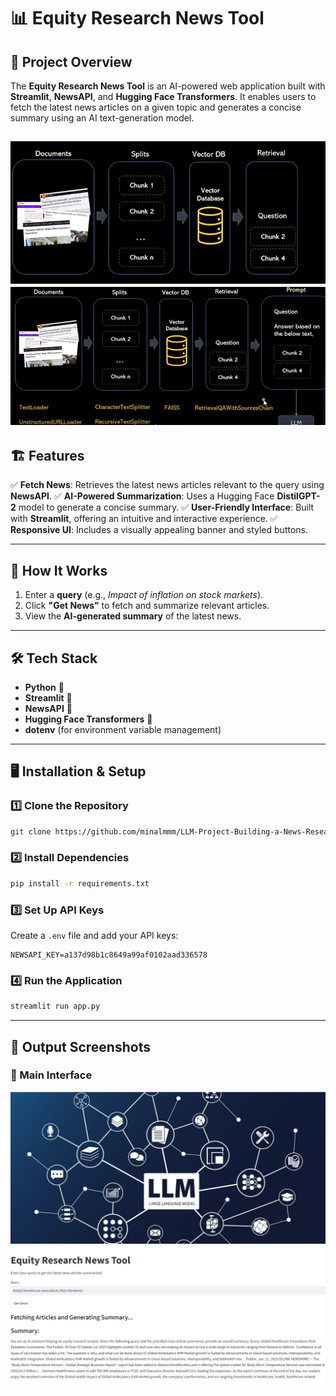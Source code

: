 # 📊 Equity Research News Tool

## 🚀 Project Overview
The **Equity Research News Tool** is an AI-powered web application built with **Streamlit**, **NewsAPI**, and **Hugging Face Transformers**. It enables users to fetch the latest news articles on a given topic and generates a concise summary using an AI text-generation model.

![Architecture](https://github.com/minalmmm/LLM-Project-Building-a-News-Research-Tool/blob/main/images/img4.png)
![Architecture](https://github.com/minalmmm/LLM-Project-Building-a-News-Research-Tool/blob/main/images/img5.png)
---

## 🏗️ Features
✅ **Fetch News**: Retrieves the latest news articles relevant to the query using **NewsAPI**.
✅ **AI-Powered Summarization**: Uses a Hugging Face **DistilGPT-2** model to generate a concise summary.
✅ **User-Friendly Interface**: Built with **Streamlit**, offering an intuitive and interactive experience.
✅ **Responsive UI**: Includes a visually appealing banner and styled buttons.

---

## 📜 How It Works
1. Enter a **query** (e.g., *Impact of inflation on stock markets*).
2. Click **"Get News"** to fetch and summarize relevant articles.
3. View the **AI-generated summary** of the latest news.

---

## 🛠️ Tech Stack
- **Python** 🐍
- **Streamlit** 🎨
- **NewsAPI** 📰
- **Hugging Face Transformers** 🤗
- **dotenv** (for environment variable management)

---

## 🖥️ Installation & Setup

### 1️⃣ Clone the Repository
```sh
git clone https://github.com/minalmmm/LLM-Project-Building-a-News-Research-Tool.git
```

### 2️⃣ Install Dependencies
```sh
pip install -r requirements.txt
```

### 3️⃣ Set Up API Keys
Create a `.env` file and add your API keys:
```env
NEWSAPI_KEY=a137d98b1c8649a99af0102aad336578
```

### 4️⃣ Run the Application
```sh
streamlit run app.py
```

---

## 📸 Output Screenshots
### 🎯 Main Interface
![Main UI](https://github.com/minalmmm/LLM-Project-Building-a-News-Research-Tool/blob/main/images/img2.png)
![Summary Output](https://github.com/minalmmm/LLM-Project-Building-a-News-Research-Tool/blob/main/images/img3.png)

